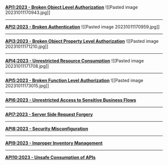 **[API1:2023 - Broken Object Level Authorization](https://owasp.org/API-Security/editions/2023/en/0xa1-broken-object-level-authorization/)**
![[Pasted image 20231011170943.jpg]]
_______
**[API2:2023 - Broken Authentication](https://owasp.org/API-Security/editions/2023/en/0xa2-broken-authentication/)**
![[Pasted image 20231011170959.jpg]]
______
**[API3:2023 - Broken Object Property Level Authorization](https://owasp.org/API-Security/editions/2023/en/0xa3-broken-object-property-level-authorization/)**
![[Pasted image 20231011171210.jpg]]
______
**[API4:2023 - Unrestricted Resource Consumption](https://owasp.org/API-Security/editions/2023/en/0xa4-unrestricted-resource-consumption/)**
![[Pasted image 20231011171708.jpg]]
_____
**[API5:2023 - Broken Function Level Authorization](https://owasp.org/API-Security/editions/2023/en/0xa5-broken-function-level-authorization/)**
![[Pasted image 20231011173015.jpg]]
_____
**[API6:2023 - Unrestricted Access to Sensitive Business Flows](https://owasp.org/API-Security/editions/2023/en/0xa6-unrestricted-access-to-sensitive-business-flows/)**

______
**[API7:2023 - Server Side Request Forgery](https://owasp.org/API-Security/editions/2023/en/0xa7-server-side-request-forgery/)**

______
**[API8:2023 - Security Misconfiguration](https://owasp.org/API-Security/editions/2023/en/0xa8-security-misconfiguration/)**

______
**[API9:2023 - Improper Inventory Management](https://owasp.org/API-Security/editions/2023/en/0xa9-improper-inventory-management/)**

____
**[API10:2023 - Unsafe Consumption of APIs](https://owasp.org/API-Security/editions/2023/en/0xaa-unsafe-consumption-of-apis/)**

